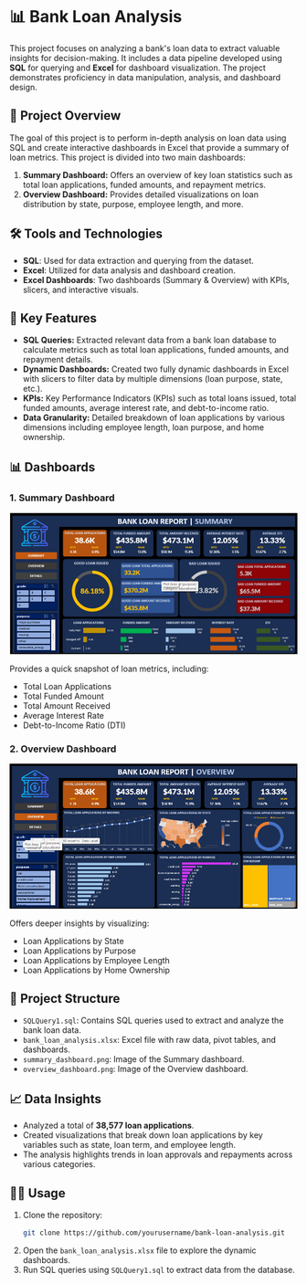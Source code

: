 # 📊 Bank Loan Analysis

This project focuses on analyzing a bank's loan data to extract valuable insights for decision-making. It includes a data pipeline developed using **SQL** for querying and **Excel** for dashboard visualization. The project demonstrates proficiency in data manipulation, analysis, and dashboard design.

## 🎯 Project Overview

The goal of this project is to perform in-depth analysis on loan data using SQL and create interactive dashboards in Excel that provide a summary of loan metrics. This project is divided into two main dashboards:

1. **Summary Dashboard:** Offers an overview of key loan statistics such as total loan applications, funded amounts, and repayment metrics.
2. **Overview Dashboard:** Provides detailed visualizations on loan distribution by state, purpose, employee length, and more.

## 🛠️ Tools and Technologies

- **SQL**: Used for data extraction and querying from the dataset.
- **Excel**: Utilized for data analysis and dashboard creation.
- **Excel Dashboards**: Two dashboards (Summary & Overview) with KPIs, slicers, and interactive visuals.

## 🚀 Key Features

- **SQL Queries:** Extracted relevant data from a bank loan database to calculate metrics such as total loan applications, funded amounts, and repayment details.
- **Dynamic Dashboards:** Created two fully dynamic dashboards in Excel with slicers to filter data by multiple dimensions (loan purpose, state, etc.).
- **KPIs:** Key Performance Indicators (KPIs) such as total loans issued, total funded amounts, average interest rate, and debt-to-income ratio.
- **Data Granularity:** Detailed breakdown of loan applications by various dimensions including employee length, loan purpose, and home ownership.

## 📊 Dashboards

### 1. **Summary Dashboard**
![Summary Dashboard](https://github.com/nakul-jain14/Bank-Loan-Analysis/blob/main/Bank%20Loan%20Analysis%20Images/Bank%20Loan%20summary%20Dashboard.png)

Provides a quick snapshot of loan metrics, including:
- Total Loan Applications
- Total Funded Amount
- Total Amount Received
- Average Interest Rate
- Debt-to-Income Ratio (DTI)

### 2. **Overview Dashboard**
![Overview Dashboard](https://github.com/nakul-jain14/Bank-Loan-Analysis/blob/main/Bank%20Loan%20Analysis%20Images/Bank%20Loan%20Overview%20Dashboard.png)

Offers deeper insights by visualizing:
- Loan Applications by State
- Loan Applications by Purpose
- Loan Applications by Employee Length
- Loan Applications by Home Ownership

## 📂 Project Structure

- `SQLQuery1.sql`: Contains SQL queries used to extract and analyze the bank loan data.
- `bank_loan_analysis.xlsx`: Excel file with raw data, pivot tables, and dashboards.
- `summary_dashboard.png`: Image of the Summary dashboard.
- `overview_dashboard.png`: Image of the Overview dashboard.

## 📈 Data Insights

- Analyzed a total of **38,577 loan applications**.
- Created visualizations that break down loan applications by key variables such as state, loan term, and employee length.
- The analysis highlights trends in loan approvals and repayments across various categories.

## 🧑‍💻 Usage

1. Clone the repository:
   ```bash
   git clone https://github.com/yourusername/bank-loan-analysis.git
2. Open the `bank_loan_analysis.xlsx` file to explore the dynamic dashboards.
3. Run SQL queries using `SQLQuery1.sql` to extract data from the database.

